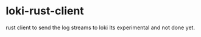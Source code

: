 # loki-rust-client
rust client to send the log streams to loki 
Its experimental and not done yet. 
